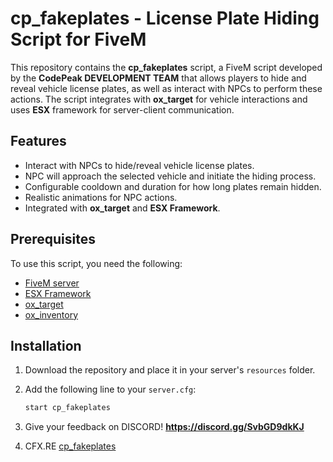 # cp_fakeplates - License Plate Hiding Script for FiveM

This repository contains the **cp_fakeplates** script, a FiveM script developed by the **CodePeak DEVELOPMENT TEAM** that allows players to hide and reveal vehicle license plates, as well as interact with NPCs to perform these actions. The script integrates with **ox_target** for vehicle interactions and uses **ESX** framework for server-client communication.

## Features
- Interact with NPCs to hide/reveal vehicle license plates.
- NPC will approach the selected vehicle and initiate the hiding process.
- Configurable cooldown and duration for how long plates remain hidden.
- Realistic animations for NPC actions.
- Integrated with **ox_target** and **ESX Framework**.

## Prerequisites

To use this script, you need the following:
- [FiveM server](https://fivem.net/)
- [ESX Framework](https://esx-framework.org/)
- [ox_target](https://github.com/overextended/ox_target)
- [ox_inventory](https://github.com/overextended/ox_inventory)

## Installation

1. Download the repository and place it in your server's `resources` folder.
   
2. Add the following line to your `server.cfg`:
   ```bash
   start cp_fakeplates

3. Give your feedback on DISCORD!
    **https://discord.gg/SvbGD9dkKJ**

4. CFX.RE
   [cp_fakeplates](https://forum.cfx.re/t/cp-fakeplates-scripts-for-blank-plates-with-npc/5268018)
